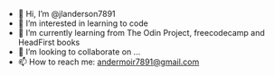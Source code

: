 - 👋 Hi, I’m @jlanderson7891
- 👀 I’m interested in learning to code
- 🌱 I’m currently learning from The Odin Project, freecodecamp and HeadFirst books
- 💞️ I’m looking to collaborate on ...
- 📫 How to reach me: andermoir7891@gmail.com

<!---
jlanderson7891/jlanderson7891 is a ✨ special ✨ repository because its `README.md` (this file) appears on your GitHub profile.
You can click the Preview link to take a look at your changes.
--->
